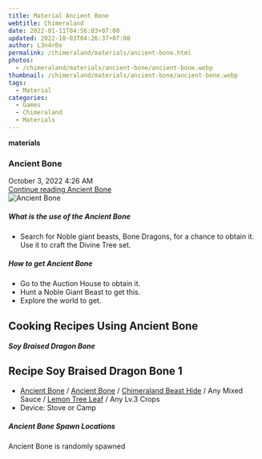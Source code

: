 ```yaml
---
title: Material Ancient Bone
webtitle: Chimeraland
date: 2022-01-11T04:56:03+07:00
updated: 2022-10-03T04:26:37+07:00
author: L3n4r0x
permalink: /chimeraland/materials/ancient-bone.html
photos:
  - /chimeraland/materials/ancient-bone/ancient-bone.webp
thumbnail: /chimeraland/materials/ancient-bone/ancient-bone.webp
tags:
  - Material
categories:
  - Games
  - Chimeraland
  - Materials
---
```


<section id="bootstrap-wrapper">
  <link
    rel="stylesheet"
    href="https://cdn.statically.io/gh/dimaslanjaka/Web-Manajemen/40ac3225/css/bootstrap-4.5-wrapper.css"
  />
  <div
    class="row g-0 border rounded overflow-hidden flex-md-row mb-4 shadow-sm position-relative"
  >
    <div class="col p-4 d-flex flex-column position-static">
      <strong class="d-inline-block mb-2 text-success">materials</strong>
      <h3 class="mb-0">Ancient Bone</h3>
      <div class="mb-1 text-muted">October 3, 2022 4:26 AM</div>
      <a
        href="/chimeraland/materials/ancient-bone.html"
        class="stretched-link d-none"
        >Continue reading Ancient Bone</a
      >
    </div>
    <div class="col-auto d-none d-lg-block">
      <img
        src="/chimeraland/materials/ancient-bone/ancient-bone.webp"
        alt="Ancient Bone"
      />
    </div>
  </div>
  <div class="row">
    <div class="col-lg-6 col-12 mb-2">
      <div class="card">
        <div class="card-body">
          <h5 class="card-title">What is the use of the Ancient Bone</h5>
          <div class="card-text">
            <ul>
              <li>
                Search for Noble giant beasts, Bone Dragons, for a chance to
                obtain it. Use it to craft the Divine Tree set.
              </li>
            </ul>
          </div>
        </div>
      </div>
    </div>
    <div class="col-lg-6 col-12 mb-2">
      <div class="card">
        <div class="card-body">
          <h5 class="card-title">How to get Ancient Bone</h5>
          <div class="card-text">
            <ul>
              <li>Go to the Auction House to obtain it.</li>
              <li>Hunt a Noble Giant Beast to get this.</li>
              <li>Explore the world to get.</li>
            </ul>
          </div>
        </div>
      </div>
    </div>
    <div class="col-lg-6 col-12 mb-2">
      <h2 id="cookable">Cooking Recipes Using Ancient Bone</h2>
      <div id="recipe-soy-braised-dragon-bone">
        <h5 id="item-soy-braised-dragon-bone">Soy Braised Dragon Bone</h5>
        <div class="mb-2">
          <div class="card">
            <div class="card-body">
              <h2 class="card-title fs-5">Recipe Soy Braised Dragon Bone 1</h2>
              <div class="card-text">
                <ul>
                  <li>
                    <a
                      class="text-decoration-none"
                      href="/chimeraland/materials/ancient-bone.html"
                      >Ancient Bone</a
                    ><span> / </span
                    ><a
                      class="text-decoration-none"
                      href="/chimeraland/materials/ancient-bone.html"
                      >Ancient Bone</a
                    ><span> / </span
                    ><a
                      class="text-decoration-none"
                      href="/chimeraland/materials/chimeraland-beast-hide.html"
                      >Chimeraland Beast Hide</a
                    ><span> / </span>Any Mixed Sauce<span> / </span
                    ><a
                      class="text-decoration-none"
                      href="/chimeraland/materials/lemon-tree-leaf.html"
                      >Lemon Tree Leaf</a
                    ><span> / </span>Any Lv.3 Crops
                  </li>
                  <li>Device: Stove or Camp</li>
                </ul>
              </div>
            </div>
          </div>
        </div>
      </div>
    </div>
    <div class="col-12 mb-2">
      <h5>Ancient Bone Spawn Locations</h5>
      <p>Ancient Bone is randomly spawned</p>
    </div>
  </div>
</section>